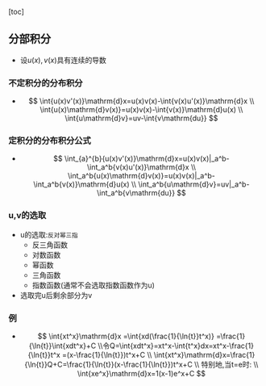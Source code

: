 [toc]

## 分部积分

- 设$u(x),v(x)$具有连续的导数

### 不定积分的分布积分

- $$
  \int{u(x)v'(x)}\mathrm{d}x=u(x)v(x)-\int{v(x)u'(x)}\mathrm{d}x
  \\
  \int{u(x)\mathrm{d}v(x)}=u(x)v(x)-\int{v(x)}\mathrm{d}u(x)
  \\
  \int{u\mathrm{d}v}=uv-\int{v\mathrm{du}}
  $$

### 定积分的分布积分公式

- 
  $$
  \int_{a}^{b}{u(x)v'(x)}\mathrm{d}x=u(x)v(x)|_a^b-\int_a^b{v(x)u'(x)}\mathrm{d}x
  \\
  \int_a^b{u(x)\mathrm{d}v(x)}=u(x)v(x)|_a^b-\int_a^b{v(x)}\mathrm{d}u(x)
  \\
  \int_a^b{u\mathrm{d}v}=uv|_a^b-\int_a^b{v\mathrm{du}}
  $$

### u,v的选取

- u的选取:`反对幂三指`
  - 反三角函数
  - 对数函数
  - 幂函数
  - 三角函数
  - 指数函数(通常不会选取指数函数作为u)
- 选取完u后剩余部分为v

### 例

- $$
  \int{xt^x}\mathrm{d}x
  =\int{xd(\frac{1}{\ln{t}}t^x)}
  =\frac{1}{\ln{t}}\int{xdt^x}+C
  \\令Q=\int{xdt^x}=xt^x-\int{t^x}dx=xt^x-\frac{1}{\ln{t}}t^x
  =(x-\frac{1}{\ln{t}})t^x+C
  \\
  \int{xt^x}\mathrm{d}x=\frac{1}{\ln{t}}Q+C=\frac{1}{\ln{t}}(x-\frac{1}{\ln{t}})t^x+C
  \\
  特别地,当t=e时:
  \\
  \int{xe^x}\mathrm{d}x=1(x-1)e^x+C
  $$

  

